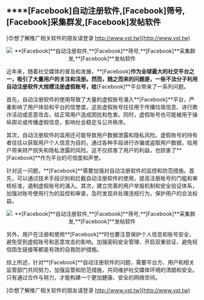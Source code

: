 ## ****[Facebook]**自动注册软件,**[Facebook]**筛号,**[Facebook]**采集群发,**[Facebook]**发帖软件**

[😍想了解推广相关软件的朋友请登录 http://www.vst.tw](http://www.vst.tw)

 <center><img src="https://vst.tw/MP4/tuiguang/png/2.png" alt="**[Facebook]**自动注册软件,**[Facebook]**筛号,**[Facebook]**采集群发,**[Facebook]**发帖软件"></center>

近年来，随着社交媒体的普及和发展，**[Facebook]**作为全球最大的社交平台之一，吸引了大量用户的关注和注册。然而，随之而来的问题是，一些不法分子利用自动注册软件大规模注册虚假账号，给**[Facebook]**平台带来了一系列问题。

首先，自动注册软件的使用导致了大量的虚假账号涌入**[Facebook]**平台，严重影响了用户体验和平台的信誉度。这些虚假账号往往用于传播垃圾信息、进行欺诈活动或恶意攻击，给正常用户造成困扰和危害。同时，虚假账号也可能被用于操纵舆论或传播虚假信息，影响社会稳定与公共秩序。

其次，自动注册软件的滥用还可能导致用户数据泄露和隐私风险。虚假账号的持有者往往以获取用户个人信息为目的，通过各种手段进行诈骗或盗取用户数据，给用户带来财产损失和隐私泄露的风险。这不仅损害了用户的利益，也损害了**[Facebook]**作为平台的可信度和声誉。

针对这一问题，**[Facebook]**需要加强对自动注册软件的监控和防范措施。首先，可以通过技术手段识别和拦截自动注册软件的使用，提高注册账号的门槛和审核标准，遏制虚假账号的涌入。其次，建立完善的用户举报机制和安全验证体系，加强对账号使用行为的监控和审查，及时发现并处理违规行为，保护用户的合法权益。

 <center><img src="https://vst.tw/MP4/tuiguang/png/7.png" alt="**[Facebook]**自动注册软件,**[Facebook]**筛号,**[Facebook]**采集群发,**[Facebook]**发帖软件"></center>

另外，用户在注册和使用**[Facebook]**时也要注意保护个人信息和账号安全，避免受到虚假账号和恶意攻击的影响。加强密码安全管理、开启双重验证、避免轻信陌生链接等都是有效的自我防护措施。

综上所述，针对**[Facebook]**自动注册软件的问题，需要平台方、用户和相关监管部门共同努力，加强监管和防范措施，共同维护社交媒体环境的清朗和安全。只有通过合作与努力，才能构建一个更加健康、安全的网络空间。

[😍想了解推广相关软件的朋友请登录 http://www.vst.tw](http://www.vst.tw)



